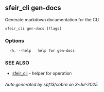 ## sfeir_cli gen-docs

Generate markdown documentation for the CLI

```
sfeir_cli gen-docs [flags]
```

### Options

```
  -h, --help   help for gen-docs
```

### SEE ALSO

* [sfeir_cli](sfeir_cli.md)	 - helper for operation

###### Auto generated by spf13/cobra on 3-Jul-2025

